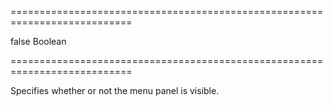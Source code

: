 ===========================================================================
<!--default-->false<!--/default-->
<!--type-->Boolean<!--/type-->
===========================================================================

<!--shortDescription-->
Specifies whether or not the menu panel is visible.
<!--/shortDescription-->

<!--fullDescription-->

<!--/fullDescription-->